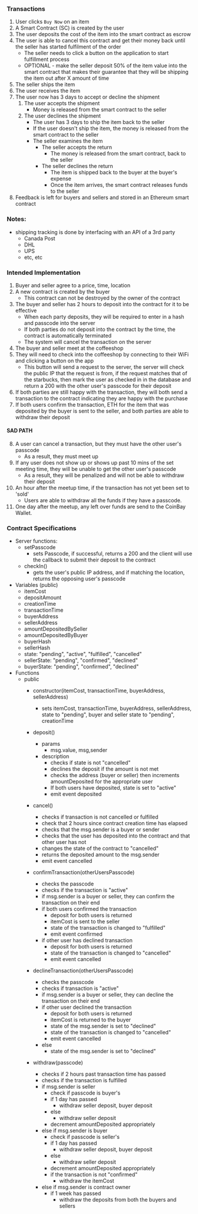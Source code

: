 ### Transactions

1. User clicks ```Buy Now``` on an item
2. A Smart Contract (SC) is created by the user
3. The user deposits the cost of the item into the smart contract as escrow
4. The user is able to cancel this contract and get their money back until the seller has started fulfilment of the order
    - The seller needs to click a button on the application to start fulfillment process
    - OPTIONAL - make the seller deposit 50% of the item value into the smart contract that makes their guarantee that they will be shipping the item out after X amount of time
5. The seller ships the item
6. The user receives the item
7. The user now has 3 days to accept or decline the shipment 
    1. The user accepts the shipment
        - Money is released from the smart contract to the seller
    2. The user declines the shipment
        - The user has 3 days to ship the item back to the seller
        - If the user doesn't ship the item, the money is released from the smart contract to the seller
        - The seller examines the item
            - The seller accepts the return
                - The money is released from the smart contract, back to the seller
            - The seller declines the return
                - The item is shipped back to the buyer at the buyer's expense 
                - Once the item arrives, the smart contract releases funds to the seller
8. Feedback is left for buyers and sellers and stored in an Ethereum smart contract

### Notes:
- shipping tracking is done by interfacing with an API of a 3rd party
    - Canada Post
    - DHL
    - UPS
    - etc, etc

### Intended Implementation
1. Buyer and seller agree to a price, time, location
2. A new contract is created by the buyer
    - This contract can not be destroyed by the owner of the contract
3. The buyer and seller has 2 hours to deposit into the contract for it to be effective
    - When each party deposits, they will be required to enter in a hash and passcode into the server
    - If both parties do not deposit into the contract by the time, the contract is automatically terminated
    - The system will cancel the transaction on the server
4. The buyer and seller meet at the coffeeshop
5. They will need to check into the coffeeshop by connecting to their WiFi and clicking a button on the app
    - This button will send a request to the server, the server will check the public IP that the request is from, if the request matches that of the starbucks, then mark the user as checked in in the database and return a 200 with the other user's passcode for their deposit
6. If both parties are still happy with the transaction, they will both send a transaction to the contract indicating they are happy with the purchase
7. If both users confirm the transaction, ETH for the item that was deposited by the buyer is sent to the seller, and both parties are able to withdraw their deposit

#### SAD PATH
8. A user can cancel a transaction, but they must have the other user's passcode
    - As a result, they must meet up
9. If any user does not show up or shows up past 10 mins of the set meeting time, they will be unable to get the other user's passcode 
    - As a result, they will be penalized and will not be able to withdraw their deposit
10. An hour after the meetup time, if the transaction has not yet been set to 'sold'
    - Users are able to withdraw all the funds if they have a passcode.
11. One day after the meetup, any left over funds are send to the CoinBay Wallet. 

### Contract Specifications
- Server functions:
    - setPasscode
        - sets Passcode, if successful, returns a 200 and the client will use the callback to submit their deposit to the contract
    - checkIn()
        - gets the user's public IP address, and if matching the location, returns the opposing user's passcode
- Variables (public)
    - itemCost
    - depositAmount
    - creationTime
    - transactionTime
    - buyerAddress
    - sellerAddress
    - amountDepositedBySeller
    - amountDepositedByBuyer
    - buyerHash
    - sellerHash
    - state: "pending", "active", "fulfilled", "cancelled"
    - sellerState: "pending", "confirmed", "declined"
    - buyerState: "pending", "confirmed", "declined"
- Functions
    - public
        - constructor(itemCost, transactionTime, buyerAddress, sellerAddress)
            - sets itemCost, transactionTime, buyerAddress, sellerAddress, state to "pending", buyer and seller state to "pending", creationTime

        - deposit()
            - params
                - msg.value, msg,sender
            - description
                - checks if state is not "cancelled"
                - declines the deposit if the amount is not met
                - checks the address (buyer or seller) then increments amountDeposited for the appropriate user
                - If both users have deposited, state is set to "active"
                - emit event deposited

        - cancel() 
            - checks if transaction is not cancelled or fulfilled
            - check that 2 hours since contract creation time has elapsed
            - checks that the msg.sender is a buyer or sender
            - checks that the user has deposited into the contract and that other user has not
            - changes the state of the contract to "cancelled"
            - returns the deposited amount to the msg.sender
            - emit event cancelled
        
        - confirmTransaction(otherUsersPasscode)
            - checks the passcode
            - checks if the transaction is "active"
            - if msg.sender is a buyer or seller, they can confirm the transaction on their end
            - if both users confirmed the transaction
                - deposit for both users is returned
                - itemCost is sent to the seller
                - state of the transaction is changed to "fulfilled"
                - emit event confirmed
            - if other user has declined transaction
                - deposit for both users is returned
                - state of the transaction is changed to "cancelled"
                - emit event cancelled

        - declineTransaction(otherUsersPasscode)
            - checks the passcode
            - checks if transaction is "active"
            - if msg.sender is a buyer or seller, they can decline the transaction on their end
            - if other user declined the transaction
                - deposit for both users is returned
                - itemCost is returned to the buyer
                - state of the msg.sender is set to "declined"
                - state of the transaction is changed to "cancelled"
                - emit event cancelled
            - else
                - state of the msg.sender is set to "declined"

        - withdraw(passcode)
            - checks if 2 hours past transaction time has passed
            - checks if the transaction is fulfilled
            - if msg.sender is seller
                - check if passcode is buyer's
                - if 1 day has passed    
                    - withdraw seller deposit, buyer deposit
                - else
                    - withdraw seller deposit
                - decrement amountDeposited appropriately 
            - else if msg.sender is buyer
                - check if passcode is seller's
                - if 1 day has passed    
                    - withdraw seller deposit, buyer deposit
                - else
                    - withdraw seller deposit
                - decrement amountDeposited appropriately
                - if the transaction is not "confirmed"
                    - withdraw the itemCost
            - else if msg.sender is contract owner
                - if 1 week has passed
                    - withdraw the deposits from both the buyers and sellers